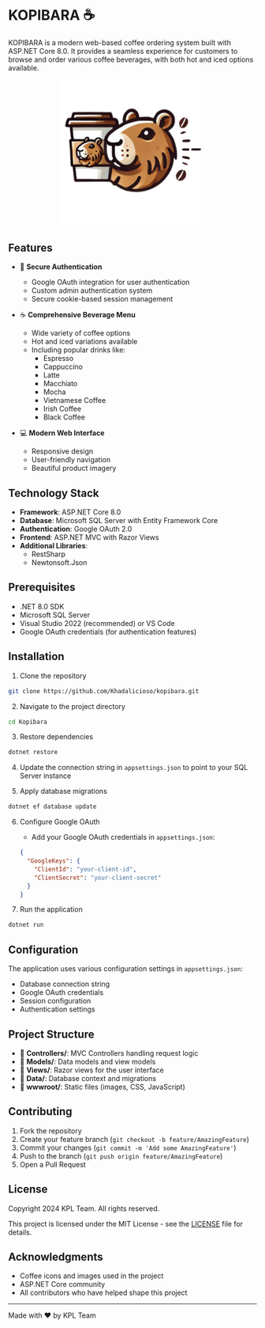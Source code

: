 # KOPIBARA ☕

KOPIBARA is a modern web-based coffee ordering system built with ASP.NET Core 8.0. It provides a seamless experience for customers to browse and order various coffee beverages, with both hot and iced options available.

<p align="center">
  <img src="Kopibara/wwwroot/images/KOPIBARA.png" alt="KOPIBARA Logo" width="300"/>
</p>

## Features

- 🔐 **Secure Authentication**
  - Google OAuth integration for user authentication
  - Custom admin authentication system
  - Secure cookie-based session management

- ☕ **Comprehensive Beverage Menu**
  - Wide variety of coffee options
  - Hot and iced variations available
  - Including popular drinks like:
    - Espresso
    - Cappuccino
    - Latte
    - Macchiato
    - Mocha
    - Vietnamese Coffee
    - Irish Coffee
    - Black Coffee

- 💻 **Modern Web Interface**
  - Responsive design
  - User-friendly navigation
  - Beautiful product imagery

## Technology Stack

- **Framework**: ASP.NET Core 8.0
- **Database**: Microsoft SQL Server with Entity Framework Core
- **Authentication**: Google OAuth 2.0
- **Frontend**: ASP.NET MVC with Razor Views
- **Additional Libraries**:
  - RestSharp
  - Newtonsoft.Json

## Prerequisites

- .NET 8.0 SDK
- Microsoft SQL Server
- Visual Studio 2022 (recommended) or VS Code
- Google OAuth credentials (for authentication features)

## Installation

1. Clone the repository
```bash
git clone https://github.com/Khadalicioso/kopibara.git
```

2. Navigate to the project directory
```bash
cd Kopibara
```

3. Restore dependencies
```bash
dotnet restore
```

4. Update the connection string in `appsettings.json` to point to your SQL Server instance

5. Apply database migrations
```bash
dotnet ef database update
```

6. Configure Google OAuth
   - Add your Google OAuth credentials in `appsettings.json`:
   ```json
   {
     "GoogleKeys": {
       "ClientId": "your-client-id",
       "ClientSecret": "your-client-secret"
     }
   }
   ```

7. Run the application
```bash
dotnet run
```

## Configuration

The application uses various configuration settings in `appsettings.json`:

- Database connection string
- Google OAuth credentials
- Session configuration
- Authentication settings

## Project Structure

- 📁 **Controllers/**: MVC Controllers handling request logic
- 📁 **Models/**: Data models and view models
- 📁 **Views/**: Razor views for the user interface
- 📁 **Data/**: Database context and migrations
- 📁 **wwwroot/**: Static files (images, CSS, JavaScript)

## Contributing

1. Fork the repository
2. Create your feature branch (`git checkout -b feature/AmazingFeature`)
3. Commit your changes (`git commit -m 'Add some AmazingFeature'`)
4. Push to the branch (`git push origin feature/AmazingFeature`)
5. Open a Pull Request

## License

Copyright 2024 KPL Team. All rights reserved.

This project is licensed under the MIT License - see the [LICENSE](LICENSE) file for details.

## Acknowledgments

- Coffee icons and images used in the project
- ASP.NET Core community
- All contributors who have helped shape this project

---

Made with ❤️ by KPL Team
